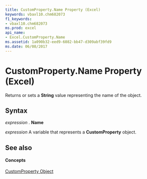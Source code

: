 ```yaml
---
title: CustomProperty.Name Property (Excel)
keywords: vbaxl10.chm682073
f1_keywords:
- vbaxl10.chm682073
ms.prod: excel
api_name:
- Excel.CustomProperty.Name
ms.assetid: 1a090b32-eed9-6082-bb47-d309abf39fd9
ms.date: 06/08/2017
---
```



# CustomProperty.Name Property (Excel)

Returns or sets a  **String** value representing the name of the object.


## Syntax

 _expression_ . **Name**

 _expression_ A variable that represents a **CustomProperty** object.


## See also


#### Concepts


[CustomProperty Object](Excel.CustomProperty.md)

